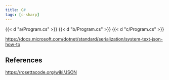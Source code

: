 ```yaml
---
title: C#
tags: [c-sharp]
---
```


{{< d "a/Program.cs" >}}
{{< d "b/Program.cs" >}}
{{< d "c/Program.cs" >}}

<https://docs.microsoft.com/dotnet/standard/serialization/system-text-json-how-to>

## References

<https://rosettacode.org/wiki/JSON>
